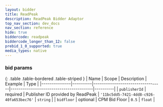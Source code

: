 ```yaml
---
layout: bidder
title: ReadPeak
description: ReadPeak Bidder Adaptor
top_nav_section: dev_docs
nav_section: reference
hide: true
biddercode: readpeak
biddercode_longer_than_12: false
prebid_1_0_supported: true
media_types: native
---
```


### bid params

{: .table .table-bordered .table-striped }
| Name          | Scope    | Description                       | Example                                  | Type     |
|---------------|----------|-----------------------------------|------------------------------------------|----------|
| `publisherId` | required | Publisher ID provided by ReadPeak | `'11bc5dd5-7421-4dd8-c926-40fa653bec76'` | `string` |
| `bidfloor`    | optional | CPM Bid Floor                     | `0.5`                                    | `float`  |
